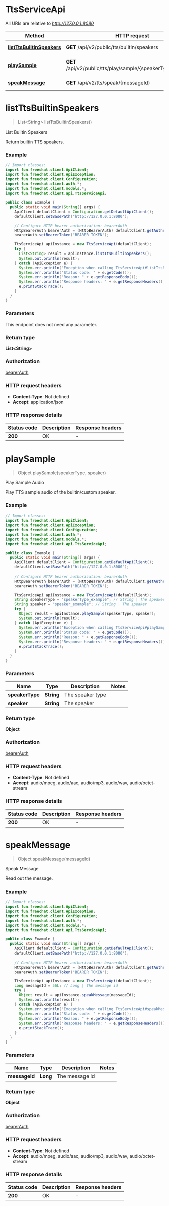 # TtsServiceApi

All URIs are relative to *http://127.0.0.1:8080*

| Method | HTTP request | Description |
|------------- | ------------- | -------------|
| [**listTtsBuiltinSpeakers**](TtsServiceApi.md#listTtsBuiltinSpeakers) | **GET** /api/v2/public/tts/builtin/speakers | List Builtin Speakers |
| [**playSample**](TtsServiceApi.md#playSample) | **GET** /api/v2/public/tts/play/sample/{speakerType}/{speaker} | Play Sample Audio |
| [**speakMessage**](TtsServiceApi.md#speakMessage) | **GET** /api/v2/tts/speak/{messageId} | Speak Message |


<a id="listTtsBuiltinSpeakers"></a>
# **listTtsBuiltinSpeakers**
> List&lt;String&gt; listTtsBuiltinSpeakers()

List Builtin Speakers

Return builtin TTS speakers.

### Example
```java
// Import classes:
import fun.freechat.client.ApiClient;
import fun.freechat.client.ApiException;
import fun.freechat.client.Configuration;
import fun.freechat.client.auth.*;
import fun.freechat.client.models.*;
import fun.freechat.client.api.TtsServiceApi;

public class Example {
  public static void main(String[] args) {
    ApiClient defaultClient = Configuration.getDefaultApiClient();
    defaultClient.setBasePath("http://127.0.0.1:8080");
    
    // Configure HTTP bearer authorization: bearerAuth
    HttpBearerAuth bearerAuth = (HttpBearerAuth) defaultClient.getAuthentication("bearerAuth");
    bearerAuth.setBearerToken("BEARER TOKEN");

    TtsServiceApi apiInstance = new TtsServiceApi(defaultClient);
    try {
      List<String> result = apiInstance.listTtsBuiltinSpeakers();
      System.out.println(result);
    } catch (ApiException e) {
      System.err.println("Exception when calling TtsServiceApi#listTtsBuiltinSpeakers");
      System.err.println("Status code: " + e.getCode());
      System.err.println("Reason: " + e.getResponseBody());
      System.err.println("Response headers: " + e.getResponseHeaders());
      e.printStackTrace();
    }
  }
}
```

### Parameters
This endpoint does not need any parameter.

### Return type

**List&lt;String&gt;**

### Authorization

[bearerAuth](../README.md#bearerAuth)

### HTTP request headers

 - **Content-Type**: Not defined
 - **Accept**: application/json

### HTTP response details
| Status code | Description | Response headers |
|-------------|-------------|------------------|
| **200** | OK |  -  |

<a id="playSample"></a>
# **playSample**
> Object playSample(speakerType, speaker)

Play Sample Audio

Play TTS sample audio of the builtin/custom speaker.

### Example
```java
// Import classes:
import fun.freechat.client.ApiClient;
import fun.freechat.client.ApiException;
import fun.freechat.client.Configuration;
import fun.freechat.client.auth.*;
import fun.freechat.client.models.*;
import fun.freechat.client.api.TtsServiceApi;

public class Example {
  public static void main(String[] args) {
    ApiClient defaultClient = Configuration.getDefaultApiClient();
    defaultClient.setBasePath("http://127.0.0.1:8080");
    
    // Configure HTTP bearer authorization: bearerAuth
    HttpBearerAuth bearerAuth = (HttpBearerAuth) defaultClient.getAuthentication("bearerAuth");
    bearerAuth.setBearerToken("BEARER TOKEN");

    TtsServiceApi apiInstance = new TtsServiceApi(defaultClient);
    String speakerType = "speakerType_example"; // String | The speaker type
    String speaker = "speaker_example"; // String | The speaker
    try {
      Object result = apiInstance.playSample(speakerType, speaker);
      System.out.println(result);
    } catch (ApiException e) {
      System.err.println("Exception when calling TtsServiceApi#playSample");
      System.err.println("Status code: " + e.getCode());
      System.err.println("Reason: " + e.getResponseBody());
      System.err.println("Response headers: " + e.getResponseHeaders());
      e.printStackTrace();
    }
  }
}
```

### Parameters

| Name | Type | Description  | Notes |
|------------- | ------------- | ------------- | -------------|
| **speakerType** | **String**| The speaker type | |
| **speaker** | **String**| The speaker | |

### Return type

**Object**

### Authorization

[bearerAuth](../README.md#bearerAuth)

### HTTP request headers

 - **Content-Type**: Not defined
 - **Accept**: audio/mpeg, audio/aac, audio/mp3, audio/wav, audio/octet-stream

### HTTP response details
| Status code | Description | Response headers |
|-------------|-------------|------------------|
| **200** | OK |  -  |

<a id="speakMessage"></a>
# **speakMessage**
> Object speakMessage(messageId)

Speak Message

Read out the message.

### Example
```java
// Import classes:
import fun.freechat.client.ApiClient;
import fun.freechat.client.ApiException;
import fun.freechat.client.Configuration;
import fun.freechat.client.auth.*;
import fun.freechat.client.models.*;
import fun.freechat.client.api.TtsServiceApi;

public class Example {
  public static void main(String[] args) {
    ApiClient defaultClient = Configuration.getDefaultApiClient();
    defaultClient.setBasePath("http://127.0.0.1:8080");
    
    // Configure HTTP bearer authorization: bearerAuth
    HttpBearerAuth bearerAuth = (HttpBearerAuth) defaultClient.getAuthentication("bearerAuth");
    bearerAuth.setBearerToken("BEARER TOKEN");

    TtsServiceApi apiInstance = new TtsServiceApi(defaultClient);
    Long messageId = 56L; // Long | The message id
    try {
      Object result = apiInstance.speakMessage(messageId);
      System.out.println(result);
    } catch (ApiException e) {
      System.err.println("Exception when calling TtsServiceApi#speakMessage");
      System.err.println("Status code: " + e.getCode());
      System.err.println("Reason: " + e.getResponseBody());
      System.err.println("Response headers: " + e.getResponseHeaders());
      e.printStackTrace();
    }
  }
}
```

### Parameters

| Name | Type | Description  | Notes |
|------------- | ------------- | ------------- | -------------|
| **messageId** | **Long**| The message id | |

### Return type

**Object**

### Authorization

[bearerAuth](../README.md#bearerAuth)

### HTTP request headers

 - **Content-Type**: Not defined
 - **Accept**: audio/mpeg, audio/aac, audio/mp3, audio/wav, audio/octet-stream

### HTTP response details
| Status code | Description | Response headers |
|-------------|-------------|------------------|
| **200** | OK |  -  |

